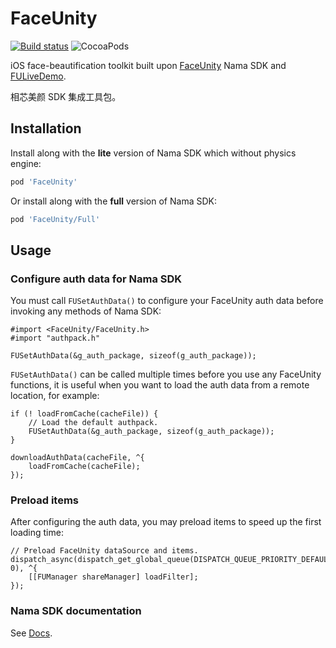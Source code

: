 # FaceUnity

[![Build status](https://github.com/ElfSundae/FaceUnity/workflows/Build/badge.svg)](https://github.com/ElfSundae/FaceUnity/actions?query=workflow%3ABuild)
![CocoaPods](https://img.shields.io/cocoapods/v/FaceUnity)

iOS face-beautification toolkit built upon [FaceUnity](https://www.faceunity.com) Nama SDK and [FULiveDemo](https://github.com/Faceunity/FULiveDemo).

相芯美颜 SDK 集成工具包。

## Installation

Install along with the **lite** version of Nama SDK which without physics engine:

```ruby
pod 'FaceUnity'
```

Or install along with the **full** version of Nama SDK:

```ruby
pod 'FaceUnity/Full'
```

## Usage

### Configure auth data for Nama SDK

You must call `FUSetAuthData()` to configure your FaceUnity auth data before invoking any methods of Nama SDK:

```objc
#import <FaceUnity/FaceUnity.h>
#import "authpack.h"

FUSetAuthData(&g_auth_package, sizeof(g_auth_package));
```

`FUSetAuthData()` can be called multiple times before you use any FaceUnity functions, it is useful when you want to load the auth data from a remote location, for example:

```objc
if (! loadFromCache(cacheFile)) {
    // Load the default authpack.
    FUSetAuthData(&g_auth_package, sizeof(g_auth_package));
}

downloadAuthData(cacheFile, ^{
    loadFromCache(cacheFile);
});
```

### Preload items

After configuring the auth data, you may preload items to speed up the first loading time:

```objc
// Preload FaceUnity dataSource and items.
dispatch_async(dispatch_get_global_queue(DISPATCH_QUEUE_PRIORITY_DEFAULT, 0), ^{
    [[FUManager shareManager] loadFilter];
});
```

### Nama SDK documentation

See [Docs](Docs/).
